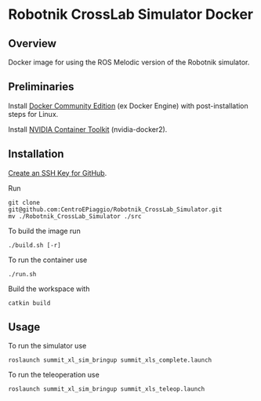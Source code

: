 # Robotnik CrossLab Simulator Docker

## Overview

Docker image for using the ROS Melodic version of the Robotnik simulator.

## Preliminaries

Install [Docker Community Edition](https://docs.docker.com/engine/install/ubuntu/) (ex Docker Engine) with post-installation steps for Linux.

Install [NVIDIA Container Toolkit](https://docs.nvidia.com/datacenter/cloud-native/container-toolkit/install-guide.html#setting-up-nvidia-container-toolkit) (nvidia-docker2).

## Installation

[Create an SSH Key for GitHub](https://www.toolsqa.com/git/git-ssh-authentication/).

Run
```shell
git clone git@github.com:CentroEPiaggio/Robotnik_CrossLab_Simulator.git
mv ./Robotnik_CrossLab_Simulator ./src
```

To build the image run
```
./build.sh [-r]
```

To run the container use
```shell
./run.sh
```

Build the workspace with
```shell
catkin build
```

## Usage

To run the simulator use
```shell
roslaunch summit_xl_sim_bringup summit_xls_complete.launch
```

To run the teleoperation use
```shell
roslaunch summit_xl_sim_bringup summit_xls_teleop.launch
```
